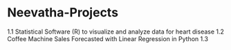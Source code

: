 # Neevatha-Projects
1.1 Statistical Software (R) to visualize and analyze data for heart disease 
1.2 Coffee Machine Sales Forecasted with Linear Regression in Python 
1.3
